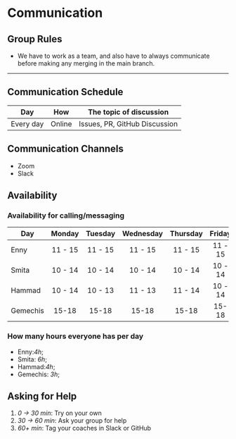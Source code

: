 # Communication

## Group Rules

- We have to work as a team, and also have to always communicate before making
  any merging in the main branch.

---

## Communication Schedule

| Day       |  How   | The topic of discussion       |
| --------- | :----: | ----------------------------- |
| Every day | Online | Issues, PR, GitHub Discussion |

## Communication Channels

- Zoom
- Slack

## Availability

### Availability for calling/messaging

| Day      | Monday  | Tuesday | Wednesday | Thursday | Friday  | Saturday | Sunday  |
| -------- | :-----: | :-----: | :-------: | :------: | :-----: | :------: | :-----: |
| Enny     | 11 - 15 | 11 - 15 |  11 - 15  | 11 - 15  | 11 - 15 | 11 - 15  | 11 - 15 |
| Smita    | 10 - 14 | 10 - 14 |  10 - 14  | 10 - 14  | 10 - 14 | 10 - 14  | 10 - 14 |
| Hammad   | 10 - 14 | 10 - 13 |  11 - 13  | 11 - 14  | 10 - 14 | 10 - 16  | 10 - 18 |
| Gemechis |  15-18  |  15-18  |   15-18   |  15-18   |  15-18  |  15-18   |  15-18  |

### How many hours everyone has per day

- Enny:_4h_;
- Smita: _6h_;
- Hammad:_4h_;
- Gemechis: _3h_;

## Asking for Help

1. _0 -> 30 min_: Try on your own
2. _30 -> 60 min_: Ask your group for help
3. _60+ min_: Tag your coaches in Slack or GitHub
